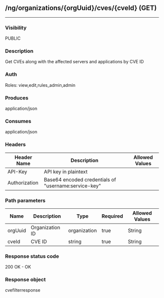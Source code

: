 ## /ng/organizations/{orgUuid}/cves/{cveId} (GET)
---
### Visibility
PUBLIC
### Description
Get CVEs along with the affected servers and applications by CVE ID
### Auth
Roles: view,edit,rules_admin,admin
### Produces
application/json
### Consumes
application/json
### Headers
| Header Name | Description | Allowed Values |
| ----------- | ----------- | ----------- |
| API-Key | API key in plaintext |  |
| Authorization | Base64 encoded credentials of &quot;username:service-key&quot; |  |
### Path parameters
| Name | Description | Type | Required | Allowed Values |
| ----------- | ----------- | ----------- | ----------- | ----------- |
| orgUuid | Organization ID | organization | true | String |
| cveId | CVE ID | string | true | String |
### Response status code
200 OK - OK
### Response object
cvefilterresponse
